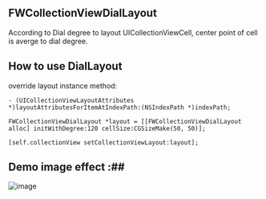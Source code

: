 ## FWCollectionViewDialLayout ##

According to Dial degree to layout UICollectionViewCell, 
center point of cell is averge to dial degree.


## How to use DialLayout
override layout instance method:
	
	- (UICollectionViewLayoutAttributes 	*)layoutAttributesForItemAtIndexPath:(NSIndexPath *)indexPath;

	FWCollectionViewDialLayout *layout = [[FWCollectionViewDialLayout alloc] initWithDegree:120 cellSize:CGSizeMake(50, 50)];
	
    [self.collectionView setCollectionViewLayout:layout];
    
    
## Demo image effect :##
   
   ![image ]()
   